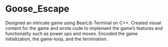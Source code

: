 # Goose_Escape
 Designed an intricate game using BearLib Terminal on C++.  Created visual content for the game and wrote code to implement the game’s features and functionality such as power ups and moves. Encoded the game initialization, the game-loop, and the termination.
